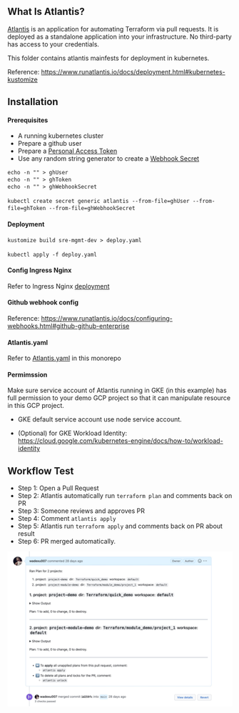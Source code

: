 ## What Is Atlantis?
[Atlantis](https://www.runatlantis.io/) is an application for automating Terraform via pull requests. It is deployed as a standalone application into your infrastructure. No third-party has access to your credentials.

This folder contains atlantis mainfests for deployment in kubernetes.

Reference: https://www.runatlantis.io/docs/deployment.html#kubernetes-kustomize

## Installation
#### Prerequisites
* A running kubernetes cluster
* Prepare a github user
* Prepare a [Personal Access Token](https://docs.github.com/en/authentication/keeping-your-account-and-data-secure/creating-a-personal-access-token#creating-a-token)
* Use any random string generator to create a [Webhook Secret](https://www.runatlantis.io/docs/webhook-secrets.html)

```
echo -n "" > ghUser
echo -n "" > ghToken
echo -n "" > ghWebhookSecret

kubectl create secret generic atlantis --from-file=ghUser --from-file=ghToken --from-file=ghWebhookSecret
```

#### Deployment
```
kustomize build sre-mgmt-dev > deploy.yaml  

kubectl apply -f deploy.yaml  
```

#### Config Ingress Nginx
Refer to Ingress Nginx [deployment](../Ingress-nginx/ingress-nginx-public/sre-mgmt-dev/)


#### Github webhook config
Reference: https://www.runatlantis.io/docs/configuring-webhooks.html#github-github-enterprise


#### Atlantis.yaml
Refer to [Atlantis.yaml](../atlantis.yaml) in this monorepo


#### Permimssion
Make sure service account of Atlantis running in GKE (in this example) has full permission to your demo GCP project so that it can manipulate resource in this GCP project.

* GKE default service account use node service account.

* (Optional) for GKE Workload Identity: https://cloud.google.com/kubernetes-engine/docs/how-to/workload-identity

## Workflow Test
* Step 1: Open a Pull Request
* Step 2: Atlantis automatically run `terraform plan` and comments back on PR
* Step 3: Someone reviews and approves PR
* Step 4: Comment `atlantis apply`
* Step 5: Atlantis run `terraform apply` and comments back on PR about result
* Step 6: PR merged automatically.

![alt text.](../Images/atlantis_auto_plan_terraform_PR.jpg "This is test result image.")

<br>
